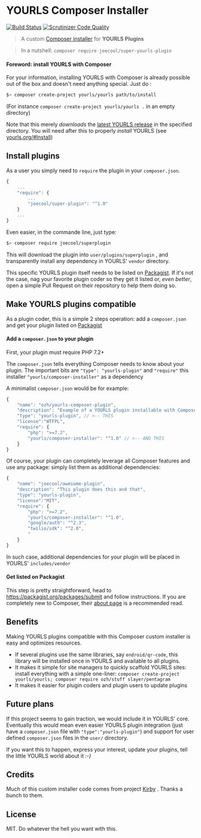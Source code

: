 
# YOURLS Composer Installer

[![Build Status](https://travis-ci.com/YOURLS/composer-installer.svg?branch=master)](https://travis-ci.com/YOURLS/composer-installer)
[![Scrutinizer Code Quality](https://scrutinizer-ci.com/g/YOURLS/composer-installer/badges/quality-score.png?b=master)](https://scrutinizer-ci.com/g/YOURLS/composer-installer/?branch=master)
<!-- [![Packagist](https://img.shields.io/packagist/v/yourls/composer-installer.svg)](https://packagist.org/packages/yourls/composer-installerurls) -->

> A custom [Composer installer](https://getcomposer.org/doc/articles/custom-installers.md) for **YOURLS Plugins**

> In a nutshell: `composer require joecool/super-yourls-plugin`

#### Foreword: install YOURLS with Composer

For your information, installing YOURLS with Composer is already possible out of the box and doesn't need anything special. Just do :

 ```bash
$> composer create-project yourls/yourls path/to/install
 ```

 (For instance `composer create-project yourls/yourls .` in an empty directory)

Note that this merely *downloads* the [latest YOURLS release](https://github.com/YOURLS/YOURLS/releases) in the specified directory. You will need after this to properly *install* YOURLS (see [yourls.org/#Install](https://yourls.org/#Install))

## Install plugins



As a user you simply need to `require` the plugin in your `composer.json`.

```js
{
    ...
    "require": {
        ...
        "joecool/super-plugin": "^1.0"
    }
    ...
}
```
Even easier, in the commande line, just type:

 ```bash
$> composer require joecool/superplugin
 ```

This will download the plugin into  `user/plugins/superplugin` , and transparently install any dependency in YOURLS' `vendor` directory.

This specific YOURLS plugin itself needs to be listed on [Packagist](https://packagist.org/). If it's not the case, nag your favorite plugin coder so they get it listed or, *even better*, open a simple Pull Request on their repository to help them doing so.

## Make YOURLS plugins compatible

As a plugin coder, this is a simple 2 steps operation: add a `composer.json` and get your plugin listed on [Packagist](https://packagist.org/)

#### Add a `composer.json` to your plugin

First, your plugin must require PHP 7.2+

The `composer.json` tells everything Composer needs to know about your plugin. The important bits are `"type": "yourls-plugin"` and `"require"` this installer `"yourls/composer-installer"` as a dependency

A minimalist `composer.json` would be for example:

```js
{
    "name": "ozh/yourls-composer-plugin",
    "description": "Example of a YOURLS plugin installable with Composer",
    "type": "yourls-plugin", // <-- THIS
    "license":"WTFPL",
    "require": {
        "php": ">=7.2",
        "yourls/composer-installer": "^1.0" // <-- AND THIS
    }
}
```

Of course, your plugin can completely leverage all Composer features and use any package: simply list them as additional dependencies:

```js
{
    "name": "joecool/awesome-plugin",
    "description": "This plugin does this and that",
    "type": "yourls-plugin",
    "license":"MIT",
    "require": {
        "php": ">=7.2",
        "yourls/composer-installer": "^1.0",
        "google/auth": "^2.3",
        "twilio/sdk": "^2.0",
        "
    }
}
```

In such case, additional dependencies for your plugin will be placed in YOURLS' `includes/vendor` 

#### Get listed on Packagist

This step is pretty straightforward, head to https://packagist.org/packages/submit and follow instructions. If you are completely new to Composer, their [about page](https://packagist.org/about) is a recommended read.

## Benefits

Making YOURLS plugins compatible with this Composer custom installer is easy and optimizes resources.

* If several plugins use the same libraries, say `endroid/qr-code`, this library will be installed once in YOURLS and available to all plugins.
* It makes it simple for site managers to quickly scaffold YOURLS sites:  install everything with a simple one-liner: `composer create-project yourls/yourls; composer require ozh/stuff slayer/pentagram` 
* It makes it easier for plugin coders and plugin users to update plugins

## Future plans

If this project seems to gain traction, we would include it in YOURLS' core. Eventually this would mean even easier YOURLS plugin integration (just have a `composer.json` file with `"type":"yourls-plugin"`) and support for user defined `composer.json` files in the `user/` directory.

If you want this to happen, express your interest, update your plugins, tell the little YOURLS world about it :-*)*

## Credits

Much of this custom installer code comes from project [Kirby](https://github.com/getkirby/composer-installer) . Thanks a bunch to them.

## License

MIT. Do whatever the hell you want with this.
